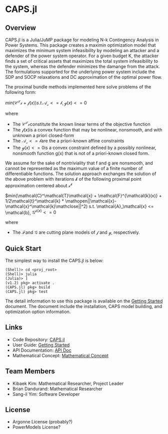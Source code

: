 # CAPS.jl

## Overview
CAPS.jl is a Julia/JuMP package for modeling N-k Contingency Analysis in Power Systems. This package creates a maximin optimization model that maximizes the minimum system infeasibility by modeling an attacker and a defender of the power system operator. For a given budget K, the attacker finds a set of critical assets that maximizes the total system infeasibility to the system, whereas the defender minimizes the damange from the attack. The formulations supported for the underlying power system include the SDP and SOCP relaxations and DC approximation of the optimal power flow.

The proximal bundle methods implemented here solve problems of the following form: 

$min(\mathcal{C}^\mathcal{T}\mathcal{x} + \mathcal{f}(x)) s.t. \mathcal{A}_\mathcal{x} <= \mathcal{b}, \mathcal{g}(x) <= 0$

where

* The $\mathcal{C}^\mathcal{T}\mathcal{x}$constitute the known linear terms of the objective function
* The $\mathcal{f}(x)$is a convex function that may be nonlinear, nonsmooth, and with unknown a priori closed-form
* The $\mathcal{A}_\mathcal{x} <= \mathcal{b}$are the a priori-known affine constraints
* The $\mathcal{g}(x) <= 0$is a convex constraint defined by a possibly nonlinear, nonsmooth function g(x) that is not of a priori-known closed form.

We assume for the sake of nontriviality that f and g are nonsmooth, and cannot be represented as the maximum value of a finite number of differentiable functions. The solution approach exchanges the solution of the above problem with iterations $\mathcal{k}$ of the following proximal point approximation centered about $\mathcal{x}^\mathcal{k}$

$min(\mathcal{C}^\mathcal{T}\mathcal{x} + \mathcal{F}^{\mathcal{k}(x)} + 1/2\mathcal{t}^\mathcal{k} * \mathopen||\mathcal{x}-\mathcal{x}^\mathcal{k}\mathclose||^2) s.t. \mathcal{A}_\mathcal{x} <= \mathcal{b}, $\mathcal{G}^{\mathcal{k}(x)} <= 0$

where
* The $\mathcal{F}$and $\mathcal{G}$ are cutting plane models of $\mathcal{f}$ and $\mathcal{g}$, respectively.

## Quick Start
The simplest way to install the CAPS.jl is below:
```
(Shell)> cd <proj_root>
(Shell)> julia
(Julia)> ]
(v1.2) pkg> activate .
(CAPS.jl) pkg> build
(CAPS.jl) pkg> test
```
The detail information to use this package is available on the [Getting Started](./gettingstarted/) document. The document include the installation, CAPS model building, and optimization option information.

## Links
* Code Repository: [CAPS.jl](https://github.com/kibaekkim/CAPS.jl)
* User Guide: [Getting Started](./gettingstarted/)
* API Documentation: [API Doc](./API/)
* Mathematical Concept: [Mathematical Concept](./mathematicalconcept/)

## Team Members
* Kibaek Kim: Mathematical Researcher, Project Leader
* Brian Dandurand: Mathematical Researcher
* Sang-il Yim: Software Developer


## License
* Argonne License (probably?)
* PowerModels License?
